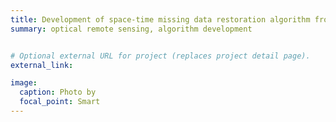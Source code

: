 ```yaml
---
title: Development of space-time missing data restoration algorithm from Geostationary Ocean Color Imager
summary: optical remote sensing, algorithm development


# Optional external URL for project (replaces project detail page).
external_link: 

image:
  caption: Photo by 
  focal_point: Smart
---
```

